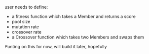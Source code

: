 user needs to define:

- a fitness function which takes a Member and returns a score
- pool size
- mutation rate
- crossover rate
- a Crossover function which takes two Members and swaps them

Punting on this for now, will build it later, hopefully
